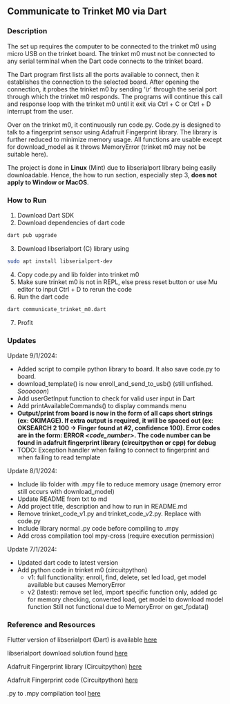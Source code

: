 ## **Communicate to Trinket M0 via Dart**

### Description
The set up requires the computer to be connected to the trinket m0 using micro USB on the trinket board. The trinket m0 must not be connected to any serial terminal when the Dart code connects to the trinket board.

The Dart program first lists all the ports available to connect, then it establishes the connection to the selected board. After opening the connection, it probes the trinket m0 by sending '\r' through the serial port through which the trinket m0 responds. The programs will continue this call and response loop with the trinket m0 until it exit via Ctrl + C or Ctrl + D interrupt from the user.

Over on the trinket m0, it continuously run code.py. Code.py is designed to talk to a fingerprint sensor using Adafruit Fingerprint library. The library is further reduced to minimize memory usage. All functions are usable except for download_model as it throws MemoryError (trinket m0 may not be suitable here).

The project is done in **Linux** (Mint) due to libserialport library being easily downloadable. Hence, the how to run section, especially step 3, **does not apply to Window or MacOS**.

### How to Run
1. Download Dart SDK
2. Download dependencies of dart code
```bash
dart pub upgrade
```
3. Download libserialport (C) library using 
```bash
sudo apt install libserialport-dev
```
4. Copy code.py and lib folder into trinket m0
5. Make sure trinket m0 is not in REPL, else press reset button or use Mu editor to input Ctrl + D to rerun the code
6. Run the dart code
```bash
dart communicate_trinket_m0.dart
```
7. Profit


### Updates
Update 9/1/2024:
- Added script to compile python library to board. It also save code.py to board.
- download\_template() is now enroll\_and\_send\_to_usb() (still unfished. _Soooooon_)
- Add userGetInput function to check for valid user input in Dart
- Add printAvailableCommands() to display commands menu
- **Output/print from board is now in the form of all caps short strings (ex: OKIMAGE). If extra output is required, it will be spaced out (ex: OKSEARCH 2 100 -> Finger found at #2, confidence 100). Error codes are in the form: ERROR _\<code\_number\>_. The code number can be found in adafruit fingerprint library (circuitpython or cpp) for debug**
- TODO: Exception handler when failing to connect to fingerprint and when failing to read template

Update 8/1/2024:
- Include lib folder with .mpy file to reduce memory usage (memory error still occurs with download_model)
- Update README from txt to md
- Add project title, description and how to run in README.md
- Remove trinket_code_v1.py and trinket_code_v2.py. Replace with code.py
- Include library normal .py code before compiling to .mpy
- Add cross compilation tool mpy-cross (require execution permission)

Update 7/1/2024:
- Updated dart code to latest version
- Add python code in trinket m0 (circuitpython)
    + v1: full functionality: enroll, find, delete, set led
          load, get model available but causes MemoryError
    + v2 (latest): remove set led, import specific function only, added gc for
          memory checking, converted load, get model to download model function
          Still not functional due to MemoryError on get_fpdata()

### Reference and Resources
Flutter version of libserialport (Dart) is available [here](https://pub.dev/packages/flutter_libserialport)

libserialport download solution found [here](https://stackoverflow.com/questions/73387868/libserial-is-not-detected-in-my-dart-programm)

Adafruit Fingerprint library (Circuitpython) [here](https://github.com/adafruit/Adafruit_CircuitPython_Fingerprint/blob/main/adafruit_fingerprint.py)

Adafruit Fingerprint code (Circuitpython) [here](https://learn.adafruit.com/adafruit-optical-fingerprint-sensor/circuitpython)

.py to .mpy compilation tool [here](https://learn.adafruit.com/welcome-to-circuitpython/frequently-asked-questions)


